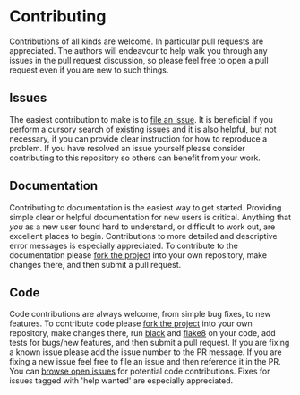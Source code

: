 # Contributing

Contributions of all kinds are welcome. In particular pull requests are appreciated. The authors will endeavour to help walk you through any issues in the pull request discussion, so please feel free to open a pull request even if you are new to such things.

## Issues

The easiest contribution to make is to [file an issue](https://github.com/TDAmeritrade/stumpy/issues/new). It is beneficial if you perform a cursory search of [existing issues](https://github.com/TDAmeritrade/stumpy/issues?q=is%3Aissue) and it is also helpful, but not necessary, if you can provide clear instruction for how to reproduce a problem. If you have resolved an issue yourself please consider contributing to this repository so others can benefit from your work.

## Documentation

Contributing to documentation is the easiest way to get started. Providing simple clear or helpful documentation for new users is critical. Anything that *you* as a new user found hard to understand, or difficult to work out, are excellent places to begin. Contributions to more detailed and descriptive error messages is especially appreciated. To contribute to the documentation please 
[fork the project](https://github.com/TDAmeritrade/stumpy/fork) into your own repository, make changes there, and then submit a pull request.

## Code

Code contributions are always welcome, from simple bug fixes, to new features. To contribute code please [fork the project](https://github.com/TDAmeritrade/stumpy/fork) into your own repository, make changes there, run [black](https://github.com/python/black) and [flake8](http://flake8.pycqa.org/en/latest/) on your code, add tests for bugs/new features, and then submit a pull request. If you are fixing a known issue please add the issue number to the PR message. If you are fixing a new issue feel free to file an issue and then reference it in the PR. You can [browse open issues](https://github.com/TDAmeritrade/stumpy/issues) for potential code contributions. Fixes for issues tagged with 'help wanted' are especially appreciated.


